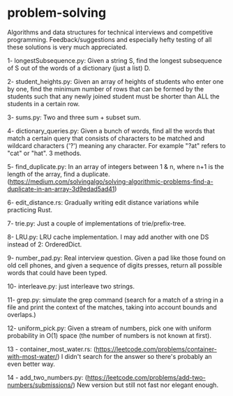 # problem-solving
Algorithms and data structures for technical interviews and competitive programming.
Feedback/suggestions and especially hefty testing of all these solutions is very much appreciated.

1- longestSubsequence.py: Given a string S, find the longest subsequence of S out of the words of a dictionary (just a list) D.

2- student_heights.py: Given an array of heights of students who enter one by one, find the minimum number of rows that can be formed by the students such that any newly joined student must be shorter than ALL the students in a certain row.

3- sums.py: Two and three sum + subset sum.

4- dictionary_queries.py: Given a bunch of words, find all the words that match a certain query that consists of characters to be matched and wildcard characters ('?') meaning any character. For example "?at" refers to "cat" or "hat". 3 methods.

5- find_duplicate.py: In an array of integers between 1 & n, where n+1 is the length of the array, find a duplicate. (https://medium.com/solvingalgo/solving-algorithmic-problems-find-a-duplicate-in-an-array-3d9edad5ad41)

6- edit_distance.rs: Gradually writing edit distance variations while practicing Rust.

7- trie.py: Just a couple of implementations of trie/prefix-tree.

8- LRU.py: LRU cache implementation. I may add another with one DS instead of 2: OrderedDict.

9- number_pad.py: Real interview question. Given a pad like those found on old cell phones, and given a sequence of digits presses, return all possible words that could have been typed.

10- interleave.py: just interleave two strings.

11- grep.py: simulate the grep command (search for a match of a string in a file and print the context of the matches, taking into account bounds and overlaps.)

12- uniform_pick.py: Given a stream of numbers, pick one with uniform probability in O(1) space (the number of numbers is not known at first).

13 - container_most_water.rs: (https://leetcode.com/problems/container-with-most-water/) I didn't search for the answer so there's probably an even better way.

14 - add_two_numbers.py: (https://leetcode.com/problems/add-two-numbers/submissions/) New version but still not fast nor elegant enough.
